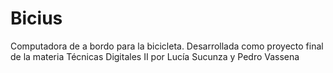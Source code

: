 # Bicius

Computadora de a bordo para la bicicleta.
Desarrollada como proyecto final de la materia Técnicas Digitales II por Lucía Sucunza y Pedro Vassena


